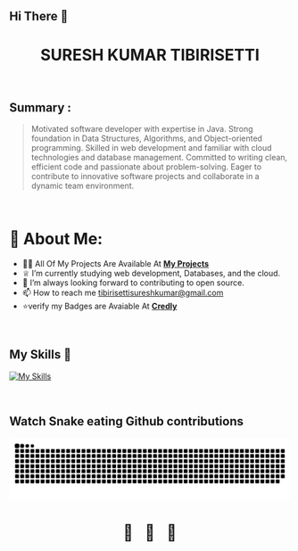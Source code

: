 ## Hi There 👋
<h1 align="center">SURESH KUMAR TIBIRISETTI</h1>
</br>

## Summary :
>  Motivated software developer with expertise in Java. Strong foundation in Data Structures, Algorithms, and Object-oriented programming. Skilled in web development and familiar with cloud technologies and database management. Committed to writing clean, efficient code and passionate about problem-solving. Eager to contribute to innovative software projects and collaborate in a dynamic team environment. 
</br>


<!--
**sureshkumartibirisetti/sureshkumartibirisetti** is a ✨ _special_ ✨ repository because its `README.md` (this file) appears on your GitHub profile.

Here are some ideas to get you started:

- 🔭 I’m currently working on ...
- 🌱 I’m currently learning ...
- 👯 I’m looking to collaborate on ...
- 🤔 I’m looking for help with ...
- 💬 Ask me about ...
- 📫 How to reach me: ...
- 😄 Pronouns: ...
- ⚡ Fun fact: ...
-->
# 💫 About Me:

-  👨‍💻 All Of My Projects Are Available At **[My Projects](https://github.com/sureshkumartibirisetti?tab=repositories)**
-  ♕ I’m currently studying web development, Databases, and the cloud. </br>
-  🏹 I’m always looking forward to contributing to open source.
-  📫 How to reach me tibirisettisureshkumar@gmail.com
-  ⭐verify my Badges are Avaiable At **[Credly](credly.com/users/suresh-kumar-tibirisetti)**


  </hr>
  </hr>
  </br>

## My Skills 🚀

[![My Skills](https://skillicons.dev/icons?i=html,css,js,reactjs,python,linux,aws,git,github,vscode,java&perline=18)](https://skillicons.dev)
</hr>
</hr>
</br>


## Watch Snake eating  Github contributions
<img src="https://raw.githubusercontent.com/Platane/snk/output/github-contribution-grid-snake.svg">


  </br> 
  <h1 align="center">🙈 &ensp;🙉 &ensp;🙊</h1>
  


